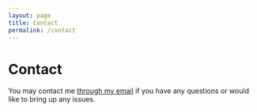 ```yaml
---
layout: page
title: Contact
permalink: /contact
---
```


# Contact

You may contact me [through my email](dkshin99@gmail.com) if you have any questions or would like to bring up any issues.
